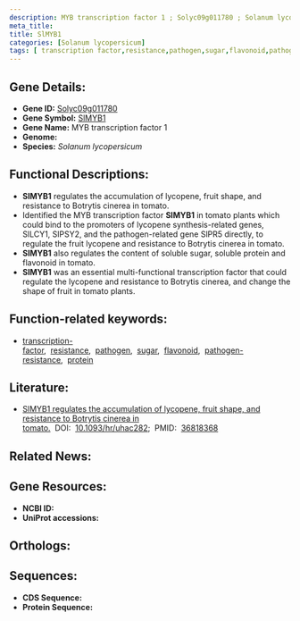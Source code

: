 ```yaml
---
description: MYB transcription factor 1 ; Solyc09g011780 ; Solanum lycopersicum
meta_title:
title: SlMYB1
categories: [Solanum lycopersicum]
tags: [ transcription factor,resistance,pathogen,sugar,flavonoid,pathogen resistance,protein ]
---
```


## Gene Details:
- **Gene ID:** [Solyc09g011780]()
- **Gene Symbol:** <u>SlMYB1</u>
- **Gene Name:** MYB transcription factor 1
- **Genome:** []()
- **Species:** *Solanum lycopersicum*

## Functional Descriptions:
   - **SlMYB1** regulates the accumulation of lycopene, fruit shape, and resistance to Botrytis cinerea in tomato.
   - Identified the MYB transcription factor **SlMYB1** in tomato plants which could bind to the promoters of lycopene synthesis-related genes, SlLCY1, SlPSY2, and the pathogen-related gene SlPR5 directly, to regulate the fruit lycopene and resistance to Botrytis cinerea in tomato.
   - **SlMYB1** also regulates the content of soluble sugar, soluble protein and flavonoid in tomato.
   - **SlMYB1** was an essential multi-functional transcription factor that could regulate the lycopene and resistance to Botrytis cinerea, and change the shape of fruit in tomato plants.

## Function-related keywords:
   - [transcription-factor](/tags/transcription-factor/),&nbsp;&nbsp;[resistance](/tags/resistance/),&nbsp;&nbsp;[pathogen](/tags/pathogen/),&nbsp;&nbsp;[sugar](/tags/sugar/),&nbsp;&nbsp;[flavonoid](/tags/flavonoid/),&nbsp;&nbsp;[pathogen-resistance](/tags/pathogen-resistance/),&nbsp;&nbsp;[protein](/tags/protein/)

## Literature:
   - [SlMYB1 regulates the accumulation of lycopene, fruit shape, and resistance to Botrytis cinerea in tomato.](https://doi.org/10.1093/hr/uhac282)&nbsp;&nbsp;DOI:&nbsp;&nbsp;[10.1093/hr/uhac282](https://doi.org/10.1093/hr/uhac282);&nbsp;&nbsp;PMID:&nbsp;&nbsp;[36818368](https://pubmed.ncbi.nlm.nih.gov/36818368/)

## Related News:

## Gene Resources:
- **NCBI ID:**  [](https://www.ncbi.nlm.nih.gov/gene/?term=)
- **UniProt accessions:**  [](https://www.uniprot.org/uniprotkb//entry)

## Orthologs:

## Sequences:
- **CDS Sequence:**
- **Protein Sequence:**
